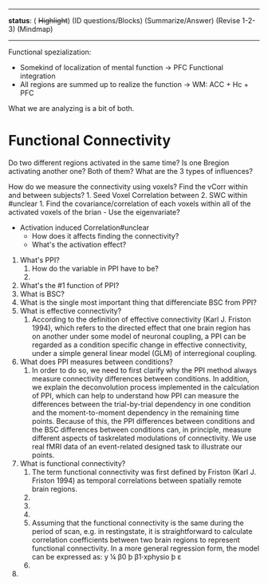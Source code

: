 -------------------------
**status**: 
 ( ~~Highlight~~) (ID questions/Blocks) (Summarize/Answer) (Revise 1-2-3) (Mindmap)
 
-----------------------------------------------------------------------------------------

Functional spezialization: 
- Somekind of localization of mental function -> PFC
Functional integration
- All regions are summed up to realize the function -> WM: ACC + Hc + PFC

What we are analyzing is a bit of both. 

# Functional Connectivity
Do two different regions activated in the same time? Is one Bregion activating another one? Both of them? 
What are the 3 types of influences?


How do we measure the connectivity using voxels?
	Find the vCorr within and between subjects?
	1. Seed Voxel Correlation between
	2. SWC within #unclear
		1. Find the covariance/correlation of each voxels within all of the activated voxels of the brian
	- Use the eigenvariate?
- Activation induced Correlation#unclear
	- How does it affects finding the connectivity?
	- What's the activation effect?


1. What's PPI?
	1. How do the variable in PPI have to be? 
	2. 
2. What's the #1 function of PPI?
3. What is BSC?
4. What is the single most important thing that differenciate BSC from PPI?
5. What is effective connectivity?
	1. According to the definition of effective connectivity (Karl J. Friston 1994), which refers to the directed effect that one brain region has on another under some model of neuronal coupling, a PPI can be regarded as a condition specific change in effective connectivity, under a simple general linear model (GLM) of interregional coupling.
6. What does PPI measures between conditions?
	1. In order to do so, we need to first clarify why the PPI method always measure connectivity differences between conditions. In addition, we explain the deconvolution process implemented in the calculation of PPI, which can help to understand how PPI can measure the differences between the trial-by-trial dependency in one condition and the moment-to-moment dependency in the remaining time points. Because of this, the PPI differences between conditions and the BSC differences between conditions can, in principle, measure different aspects of taskrelated modulations of connectivity. We use real fMRI data of an event-related designed task to illustrate our points.
7. What is functional connectivity?
	1. The term functional connectivity was first defined by Friston (Karl J. Friston 1994) as temporal correlations between spatially remote brain regions.
	2. 
	3. 
	4. 
	5. Assuming that the functional connectivity is the same during the period of scan, e.g. in restingstate, it is straightforward to calculate correlation coefficients between two brain regions to represent functional connectivity. In a more general regression form, the model can be expressed as: y ¼ β0 þ β1⋅xphysio þ ε
	6. 
8. 